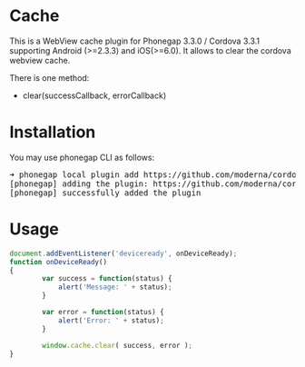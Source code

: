 Cache
=============

This is a WebView cache plugin for Phonegap 3.3.0 / Cordova 3.3.1 supporting Android (>=2.3.3) and iOS(>=6.0).
It allows to clear the cordova webview cache.

There is one method:

* clear(successCallback, errorCallback)

Installation
======
You may use phonegap CLI as follows:

<pre>
➜ phonegap local plugin add https://github.com/moderna/cordova-plugin-cache.git
[phonegap] adding the plugin: https://github.com/moderna/cordova-plugin-cache.git
[phonegap] successfully added the plugin
</pre>

Usage
====
```javascript
document.addEventListener('deviceready', onDeviceReady);
function onDeviceReady()
{
        var success = function(status) {
            alert('Message: ' + status);
        }

        var error = function(status) {
            alert('Error: ' + status);
        }

        window.cache.clear( success, error );
}
```